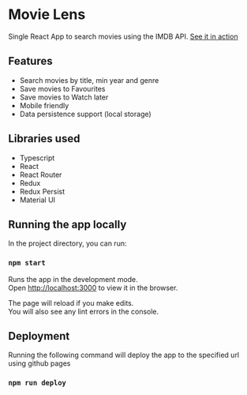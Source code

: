 # Movie Lens

Single React App to search movies using the IMDB API.
[See it in action](https://emilianomongelo.github.io/movie-lens)

## Features
- Search movies by title, min year and genre
- Save movies to Favourites
- Save movies to Watch later
- Mobile friendly
- Data persistence support (local storage)

## Libraries used
- Typescript
- React
- React Router
- Redux
- Redux Persist
- Material UI

## Running the app locally

In the project directory, you can run:

### `npm start`

Runs the app in the development mode.\
Open [http://localhost:3000](http://localhost:3000) to view it in the browser.

The page will reload if you make edits.\
You will also see any lint errors in the console.

## Deployment

Running the following command will deploy the app to the specified url using github pages

### `npm run deploy`

